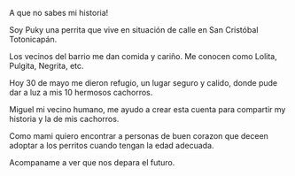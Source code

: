 A que no sabes mi historia! 

Soy Puky una perrita que vive en situación de calle en San Cristóbal Totonicapán.

Los vecinos del barrio me dan comida y cariño. Me conocen como Lolita, Pulgita, Negrita, etc.

Hoy 30 de mayo me dieron refugio, un lugar seguro y calido, donde pude dar a luz a mis 10 hermosos cachorros.

Miguel mi vecino humano, me ayudo a crear esta cuenta para compartir my historia y la de mis cachorros.

Como mami quiero encontrar a personas de buen corazon que deceen adoptar a los perritos cuando tengan la edad adecuada.

Acompaname a ver que nos depara el futuro. 